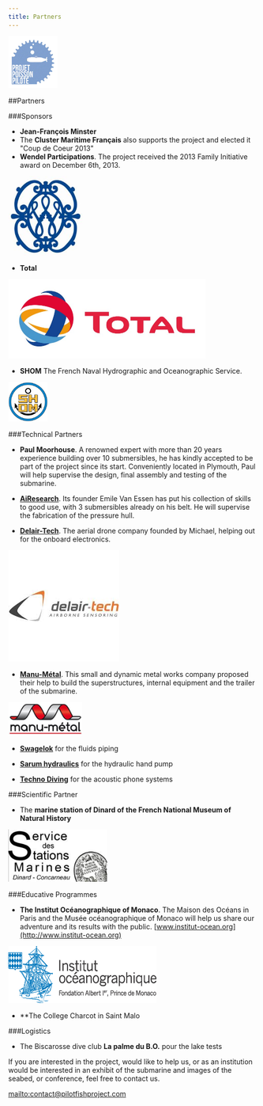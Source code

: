 ```yaml
---
title: Partners
---
```


<div class="row">
<div class="span1.5">

<img
 style="border: 0px solid ; width: 100px; height: 105px;"
 alt="logo" src="../img/LogoENL.gif">

</div>

<div class="span10.5">

##Partners

</div>
</div>

###Sponsors

- **Jean-François Minster**
- The **Cluster Maritime Français** also supports the project and elected it \"Coup de Coeur 2013\"
- **Wendel Participations**. The project received the 2013 Family Initiative award on December 6th, 2013.

<img
 style="border: 0px solid ; width: 150px;"
 alt="logo" src="../img/LogoWP2.jpg">

- **Total**

<img
 style="border: 0px solid ; width: 400px;"
 alt="logo" src="../img/totallogo.jpg">

- **SHOM** The French Naval Hydrographic and Oceanographic Service.

<img
 style="border: 0px solid ; width: 80px;"
 alt="logo" src="../img/shom.jpg">

###Technical Partners

- **Paul Moorhouse**. A renowned expert
with more than 20 years experience building over 10 submersibles, 
he has kindly accepted to be part of the project since its start. 
Conveniently located in Plymouth, 
Paul will help supervise the design, final assembly and testing of the submarine.

- **[AiResearch](http://www.airesearch.nl/)**. Its founder Emile Van Essen has put his collection of skills to good use, with 3 submersibles already on his belt. 
He will supervise the fabrication of the pressure hull. 

- **[Delair-Tech](http://http://www.delair-tech.com/en/home/)**. The aerial drone company founded by Michael, helping out for the onboard electronics. 

![](../img/DTlogo.jpg)

- **[Manu-Métal](http://www.manu-metal.fr)**. This small and dynamic metal works company proposed their help to build the superstructures, 
internal equipment and the trailer of the submarine.

<img
 style="border: 0px solid ; width: 150px;"
 alt="logo" src="../img/Manumetal.jpg">

- **[Swagelok](https://www.swagelok.com/)** for the fluids piping

- **[Sarum hydraulics](http://www.sarum-hydraulics.co.uk/)** for the hydraulic hand pump

- **[Techno Diving](http://www.technodiving.nl/)** for the acoustic phone systems

###Scientific Partner

- The **marine station of Dinard of the French National Museum of Natural History**

<img
 style="border: 0px solid ; width: 200px;"
 alt="logo" src="../img/MNHN.jpg">

###Educative Programmes

- **The Institut Océanographique of Monaco**. The Maison des Océans in Paris and the Musée océanographique of Monaco will help us
share our adventure and its results with the public. [www.institut-ocean.org](http://www.institut-ocean.org)

<img
 style="border: 0px solid ; width: 300px;"
 alt="logo" src="../img/IOFPA_LOGO.jpg">

- **The College Charcot in Saint Malo

###Logistics

- The Biscarosse dive club **La palme du B.O.** pour the lake tests

If you are interested in the project, would like to help us, or as an institution would be interested 
in an exhibit of the submarine and images of the seabed, or conference,
 feel free to contact us. 

<mailto:contact@pilotfishproject.com>
